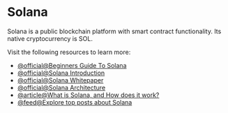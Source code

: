 # Solana

Solana is a public blockchain platform with smart contract functionality. Its native cryptocurrency is SOL.

Visit the following resources to learn more:

- [@official@Beginners Guide To Solana](https://solana.com/news/getting-started-with-solana-development)
- [@official@Solana Introduction](https://docs.solana.com/introduction)
- [@official@Solana Whitepaper](https://solana.com/solana-whitepaper.pdf)
- [@official@Solana Architecture](https://docs.solana.com/cluster/overview)
- [@article@What is Solana, and How does it work?](https://cointelegraph.com/news/what-is-solana-and-how-does-it-work)
- [@feed@Explore top posts about Solana](https://app.daily.dev/tags/solana?ref=roadmapsh)